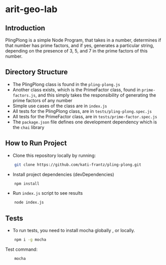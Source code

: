 # arit-geo-lab


## Introduction

PlingPlong is a simple Node Program, that takes in a number, determines if that number has prime factors, and if yes, generates a particular string, depending on the presence of 3, 5, and 7 in the prime factors of this number.

## Directory Structure 

- The PlingPlong class is found in the `pling-plong.js`
- Another class exists, which is the PrimeFactor class, found in `prime-factors.js`, and this simply takes the responsibility of generating the prime factors of any number
- Simple use cases of the class are in `index.js`
- All tests for the PlingPlong class, are in `tests/pling-plong.spec.js`
- All tests for the PrimeFactor class, are in `tests/prime-factor.spec.js`
- The `package.json` file defines one development dependency which is the `chai` library


## How to Run Project

- Clone this repository locally by running: 
```bash
    git clone https://github.com/kati-frantz/pling-plong.git
```
- Install project dependencies (devDependencies)
```bash
    npm install
```
- Run `index.js` script to see results
```bash
    node index.js
```

## Tests

- To run tests, you need to install mocha globally , or locally.
```bash
    npm i -g mocha
```
Test command: 
```bash 
    mocha
```